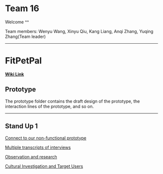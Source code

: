 # Team 16
Welcome ^^

Team members: Wenyu Wang, Xinyu Qiu, Kang Liang, Anqi Zhang, Yuqing Zhang(Team leader)

---
# FitPetPal
**[Wiki Link](https://github.com/UQdeco3500/Team16_/wiki)**


## Prototype

The prototype folder contains the draft design of the prototype, the interaction lines of the prototype, and so on.

---
## Stand Up 1

[Connect to our non-functional prototype](https://app.uizard.io/p/7863fefd )



[Multiple transcripts of interviews](Stand%20up%201/Multiple%20transcripts%20of%20interviews.pdf)


[Observation and research](Stand%20up%201/Observation%20and%20research.pdf)


[Cultural Investigation and Target Users](Stand%20up%201/Cultural%20Investigation%20and%20Target%20Users.pdf)









